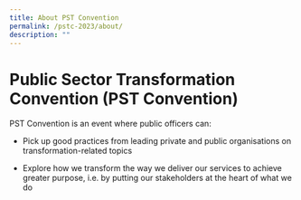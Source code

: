 ```yaml
---
title: About PST Convention
permalink: /pstc-2023/about/
description: ""
---
```

# Public Sector Transformation Convention (PST Convention)

PST Convention is an event where public officers can:
* Pick up good practices from leading private and public organisations on transformation-related topics

* Explore how we transform the way we deliver our services to achieve greater purpose, i.e. by putting our stakeholders at the heart of what we do